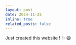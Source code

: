 ```yaml
---
layout: post
date: 2024-11-25 
inline: true
related_posts: false
---
```


Just created this website ! :sparkles: :smile:
